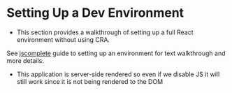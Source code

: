# Setting Up a Dev Environment

- This section provides a walkthrough of setting up a full React environment without using CRA.

See [jscomplete](https://jscomplete.com/learn/1rd-reactful) guide to setting up an environment for text walkthrough and more details.

- This application is server-side rendered so even if we disable JS it will still work since it is not being rendered to the DOM
